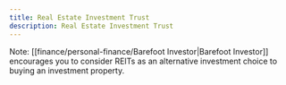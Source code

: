 ```yaml
---
title: Real Estate Investment Trust
description: Real Estate Investment Trust
---
```




Note: [[finance/personal-finance/Barefoot Investor|Barefoot Investor]] encourages you to consider REITs as an alternative investment choice to buying an investment property.
